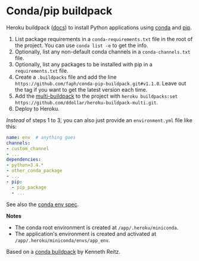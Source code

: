 Conda/pip buildpack
===================

Heroku buildpack ([docs](https://devcenter.heroku.com/articles/buildpacks)) to
install Python applications using [conda](http://conda.pydata.org) and
[pip](https://pypi.python.org).

1. List package requirements in a `conda-requirements.txt` file in the root of
   the project. You can use `conda list -e` to get the info.
2. Optionally, list any non-default conda channels in a `conda-channels.txt`
   file.
3. Optionally, list any packages to be installed with pip in a
   `requirements.txt` file.
4. Create a `.buildpacks` file and add the line
   `https://github.com/faph/conda-pip-buildpack.git#v1.1.0`. Leave out the tag
   if you want to get the latest version each time.
5. Add the [multi-buildpack](https://github.com/ddollar/heroku-buildpack-multi)
   to the project with
   `heroku buildpacks:set https://github.com/ddollar/heroku-buildpack-multi.git`.
6. Deploy to Heroku.

*Instead* of steps 1 to 3, you can also just provide an `environment.yml` file
like this:

```yaml
name: env  # anything goes
channels:
- custom_channel
- ...
dependencies:
- python=3.4.*
- other_conda_package
- ...
- pip:
  - pip_package
  - ...
```

See also the [conda env spec](https://github.com/conda/conda-env#environmentyml).

**Notes**

- The conda root environment is created at ``/app/.heroku/miniconda``.
- The application's environment is created and activated at
  ``/app/.heroku/miniconda/envs/app_env``.

Based on a [conda buildpack](https://github.com/kennethreitz/conda-buildpack)
by Kenneth Reitz.
